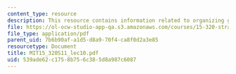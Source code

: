 ```yaml
---
content_type: resource
description: This resource contains information related to organizing global companies.
file: https://ol-ocw-studio-app-qa.s3.amazonaws.com/courses/15-320-strategic-organizational-design-spring-2011/539ade62c1758b756c385d8a987c6087_MIT15_320S11_lec10.pdf
file_type: application/pdf
parent_uid: 7b6b90af-a1d5-d8a9-70f4-ca8f0d2a3e85
resourcetype: Document
title: MIT15_320S11_lec10.pdf
uid: 539ade62-c175-8b75-6c38-5d8a987c6087
---
```

